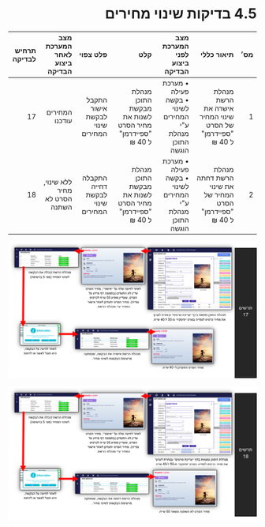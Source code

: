 <div dir="rtl">

# 4.5 בדיקות שינוי מחירים

| מס׳ | תיאור כללי | מצב המערכת לפני ביצוע הבדיקה | קלט | פלט צפוי | מצב המערכת לאחר ביצוע הבדיקה | תרחיש לבדיקה |
|---:|---:|---:|---:|---:|---:|---:|
| 1 | מנהלת הרשת אישרה את שינוי המחיר של הסרט "ספיידרמן" ל 40 ₪ | • מערכת פעילה<br>• בקשה לשינוי המחירים ע"י מנהלת התוכן הוגשה | מנהלת התוכן מבקשת לשנות את מחיר הסרט "ספיידרמן" ל 40 ₪ | התקבל אישור לבקשת שינוי המחירים | המחירים עודכנו | 17 |
| 2 | מנהלת הרשת דחתה את שינוי המחיר של הסרט "ספיידרמן" ל 40 ₪ | • מערכת פעילה<br>• בקשה לשינוי המחירים ע"י מנהלת התוכן הוגשה | מנהלת התוכן מבקשת לשנות את מחיר הסרט "ספיידרמן" ל 40 ₪ | התקבלה דחייה לבקשת שינוי המחירים | ללא שינוי, מחיר הסרט לא השתנה | 18 |

</div>



<p align="center">
   <img src="imageflow\imageflow17.png">
</p>

<p align="center">
   <img src="imageflow\imageflow18.png">
</p>
